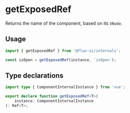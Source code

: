 # getExposedRef

Returns the name of the component, based on its `VNode`.

## Usage

```ts
import { getExposedRef } from '@flux-ui/internals';

const isOpen = getExposedRef(instance, 'isOpen');
```

## Type declarations

```ts
import type { ComponentInternalInstance } from 'vue';

export declare function getExposedRef<T>(
    instance: ComponentInternalInstance
): Ref<T>;
```
